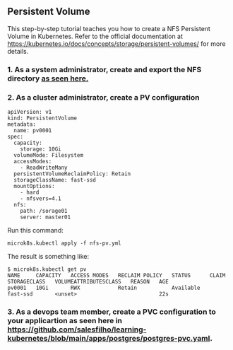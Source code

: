 ## Persistent Volume

This step-by-step tutorial teaches you how to create a NFS Persistent Volume in Kubernetes. Refer to the official documentation 
at https://kubernetes.io/docs/concepts/storage/persistent-volumes/ for more details.

### 1. As a system administrator, create and export the NFS directory [as seen here.](https://github.com/salesfilho/learning-kubernetes/blob/main/storage/nfs/README.MD)

### 2. As a cluster administrator, create a PV configuration

```
apiVersion: v1
kind: PersistentVolume
metadata:
  name: pv0001
spec:
  capacity:
    storage: 10Gi
  volumeMode: Filesystem
  accessModes:
    - ReadWriteMany
  persistentVolumeReclaimPolicy: Retain
  storageClassName: fast-ssd
  mountOptions:
    - hard
    - nfsvers=4.1
  nfs:
    path: /sorage01
    server: master01
```

Run this command:

```
microk8s.kubectl apply -f nfs-pv.yml
```

The result is something like:

```
$ microk8s.kubectl get pv
NAME     CAPACITY   ACCESS MODES   RECLAIM POLICY   STATUS      CLAIM   STORAGECLASS   VOLUMEATTRIBUTESCLASS   REASON   AGE
pv0001   10Gi       RWX            Retain           Available           fast-ssd       <unset>                          22s
```


### 3. As a devops team member, create a PVC configuration to your applicartion as seen here in https://github.com/salesfilho/learning-kubernetes/blob/main/apps/postgres/postgres-pvc.yaml.




